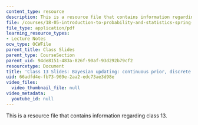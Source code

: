 ```yaml
---
content_type: resource
description: This is a resource file that contains information regarding class 13.
file: /courses/18-05-introduction-to-probability-and-statistics-spring-2014/66adfd4efb73969e2aa2edc73ae3d98e_MIT18_05S14_class13_slides.pdf
file_type: application/pdf
learning_resource_types:
- Lecture Notes
ocw_type: OCWFile
parent_title: Class Slides
parent_type: CourseSection
parent_uid: 94de8151-483a-826f-90af-93d292b79cf2
resourcetype: Document
title: 'Class 13 Slides: Bayesian updating: continuous prior, discrete data'
uid: 66adfd4e-fb73-969e-2aa2-edc73ae3d98e
video_files:
  video_thumbnail_file: null
video_metadata:
  youtube_id: null
---
```

This is a resource file that contains information regarding class 13.

